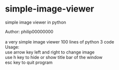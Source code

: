 # simple-image-viewer
simple image viewer in python

Author: philip00000000
<br>
<br>
a very simple image viewer 100 lines of python 3 code
<br>
Usage:
<br>
use arrow key left and right to change image
<br>
use h key to hide or show title bar of the window
<br>
esc key to quit program
<br>
<br>
